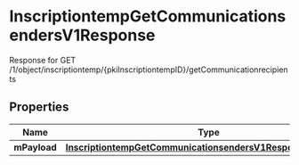 

# InscriptiontempGetCommunicationsendersV1Response

Response for GET /1/object/inscriptiontemp/{pkiInscriptiontempID}/getCommunicationrecipients

## Properties

| Name | Type | Description | Notes |
|------------ | ------------- | ------------- | -------------|
|**mPayload** | [**InscriptiontempGetCommunicationsendersV1ResponseMPayload**](InscriptiontempGetCommunicationsendersV1ResponseMPayload.md) |  |  |



